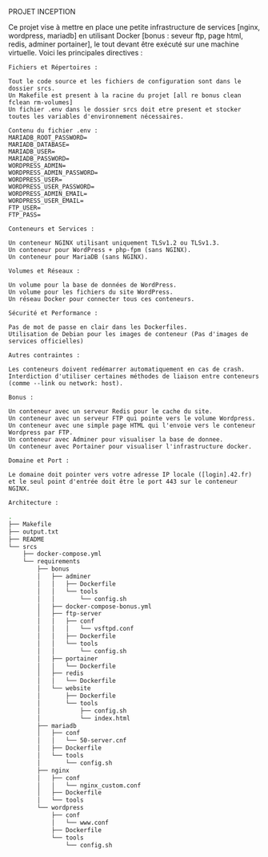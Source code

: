 PROJET INCEPTION

Ce projet vise à mettre en place une petite infrastructure de services [nginx, wordpress, mariadb] en utilisant Docker [bonus : seveur ftp, page html, redis, adminer portainer], le tout devant être exécuté sur une machine virtuelle. Voici les principales directives :

    Fichiers et Répertoires :

    Tout le code source et les fichiers de configuration sont dans le dossier srcs.
    Un Makefile est present à la racine du projet [all re bonus clean fclean rm-volumes]
    Un fichier .env dans le dossier srcs doit etre present et stocker toutes les variables d'environnement nécessaires.

    Contenu du fichier .env :
    MARIADB_ROOT_PASSWORD=
    MARIADB_DATABASE=
    MARIADB_USER=
    MARIADB_PASSWORD=
    WORDPRESS_ADMIN=
    WORDPRESS_ADMIN_PASSWORD=
    WORDPRESS_USER=
    WORDPRESS_USER_PASSWORD=
    WORDPRESS_ADMIN_EMAIL=
    WORDPRESS_USER_EMAIL=
    FTP_USER=
    FTP_PASS=

    Conteneurs et Services :

    Un conteneur NGINX utilisant uniquement TLSv1.2 ou TLSv1.3.
    Un conteneur pour WordPress + php-fpm (sans NGINX).
    Un conteneur pour MariaDB (sans NGINX).

    Volumes et Réseaux :

    Un volume pour la base de données de WordPress.
    Un volume pour les fichiers du site WordPress.
    Un réseau Docker pour connecter tous ces conteneurs.

    Sécurité et Performance :

    Pas de mot de passe en clair dans les Dockerfiles.
    Utilisation de Debian pour les images de conteneur (Pas d'images de services officielles)

    Autres contraintes :

    Les conteneurs doivent redémarrer automatiquement en cas de crash.
    Interdiction d'utiliser certaines méthodes de liaison entre conteneurs (comme --link ou network: host).

    Bonus :

    Un conteneur avec un serveur Redis pour le cache du site.
    Un conteneur avec un serveur FTP qui pointe vers le volume Wordpress.
    Un conteneur avec une simple page HTML qui l'envoie vers le conteneur Wordpress par FTP.
    Un conteneur avec Adminer pour visualiser la base de donnee.
    Un conteneur avec Portainer pour visualiser l'infrastructure docker.

    Domaine et Port :

    Le domaine doit pointer vers votre adresse IP locale ([login].42.fr) et le seul point d'entrée doit être le port 443 sur le conteneur NGINX.

    Architecture :

```bash
.
├── Makefile
├── output.txt
├── README
└── srcs
    ├── docker-compose.yml
    └── requirements
        ├── bonus
        │   ├── adminer
        │   │   ├── Dockerfile
        │   │   └── tools
        │   │       └── config.sh
        │   ├── docker-compose-bonus.yml
        │   ├── ftp-server
        │   │   ├── conf
        │   │   │   └── vsftpd.conf
        │   │   ├── Dockerfile
        │   │   └── tools
        │   │       └── config.sh
        │   ├── portainer
        │   │   └── Dockerfile
        │   ├── redis
        │   │   └── Dockerfile
        │   └── website
        │       ├── Dockerfile
        │       └── tools
        │           ├── config.sh
        │           └── index.html
        ├── mariadb
        │   ├── conf
        │   │   └── 50-server.cnf
        │   ├── Dockerfile
        │   └── tools
        │       └── config.sh
        ├── nginx
        │   ├── conf
        │   │   └── nginx_custom.conf
        │   ├── Dockerfile
        │   └── tools
        └── wordpress
            ├── conf
            │   └── www.conf
            ├── Dockerfile
            └── tools
                └── config.sh
```